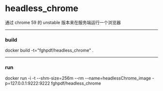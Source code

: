 # headless_chrome
通过 chrome 59 的 unstable 版本来在服务端运行一个浏览器

---


### build
docker build -t="fghpdf/headless_chrome" .

---

### run
docker run -i -t --shm-size=256m --rm --name=headlessChrome_image -p=127.0.0.1:9222:9222 fghpdf/headless_chrome
